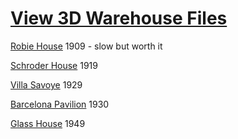 [View 3D Warehouse Files]( ./va3c-hacker-r2-3dev.html )
===


[Robie House]( #browse-3dwarehouse-json-files.js#../robie-house/untitled/robie-house.js#px=-100#sx=200#sy=200#sz=200 ) 1909 - slow but worth it


[Schroder House]( #browse-3dwarehouse-json-files.js#../schroder-house/untitled/schroder-house.js#sx=5#sy=5#sz=5 ) 1919 


[Villa Savoye]( #browse-3dwarehouse-json-files.js#../villa-savoye/images/villa-savoye.js#sx=5#sy=5#sz=5) 1929 


[Barcelona Pavilion]( #browse-3dwarehouse-json-files.js#../barcelona-pavilion/untitled/barcelona-pavilion.js#sx=5#sy=5#sz=5 ) 1930


[Glass House]( #browse-3dwarehouse-json-files.js#../glass-house/untitled/glass-house.js#sx=10#sy=10#sz=10 ) 1949
